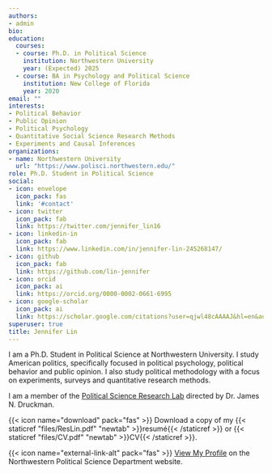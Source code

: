 ```yaml
---
authors:
- admin
bio: 
education:
  courses:
  - course: Ph.D. in Political Science
    institution: Northwestern University
    year: (Expected) 2025
  - course: BA in Psychology and Political Science
    institution: New College of Florida
    year: 2020
email: ""
interests:
- Political Behavior
- Public Opinion
- Political Psychology
- Quantitative Social Science Research Methods
- Experiments and Causal Inferences
organizations:
- name: Northwestern University
  url: "https://www.polisci.northwestern.edu/"
role: Ph.D. Student in Political Science
social:
- icon: envelope
  icon_pack: fas
  link: '#contact'
- icon: twitter
  icon_pack: fab
  link: https://twitter.com/jennifer_lin16
- icon: linkedin-in
  icon_pack: fab
  link: https://www.linkedin.com/in/jennifer-lin-245268147/
- icon: github
  icon_pack: fab
  link: https://github.com/lin-jennifer
- icon: orcid
  icon_pack: ai
  link: https://orcid.org/0000-0002-0661-6995
- icon: google-scholar
  icon_pack: ai
  link: https://scholar.google.com/citations?user=qjwl48cAAAAJ&hl=en&authuser=1
superuser: true
title: Jennifer Lin
---
```


I am a Ph.D. Student in Political Science at Northwestern University. I study American politics, specifically focused in political psychology, political behavior and public opinion. I also study political methodology with a focus on experiments, surveys and quantitative research methods.

I am a member of the [Political Science Research Lab](http://faculty.wcas.northwestern.edu/~jnd260/lab.html) directed by Dr. James N. Druckman.

{{< icon name="download" pack="fas" >}} Download a copy of my {{< staticref "files/ResLin.pdf" "newtab" >}}resumé{{< /staticref >}} or {{< staticref "files/CV.pdf" "newtab" >}}CV{{< /staticref >}}.

{{< icon name="external-link-alt" pack="fas" >}} [View My Profile](https://www.polisci.northwestern.edu/people/graduate-students/jennifer-lin.html) on the Northwestern Political Science Department website.
